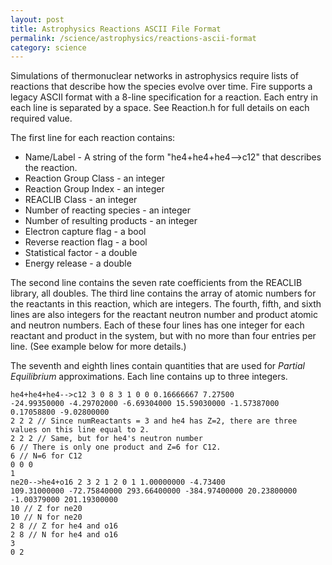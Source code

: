 ```yaml
---
layout: post
title: Astrophysics Reactions ASCII File Format
permalink: /science/astrophysics/reactions-ascii-format
category: science
---
```


Simulations of thermonuclear networks in astrophysics require lists of reactions that describe how the species evolve over time. Fire supports a legacy ASCII format with a 8-line specification for a reaction. Each entry
in each line is separated by a space. See Reaction.h for full details on each required value.

The first line for each reaction contains:

* Name/Label - A string of the form "he4+he4+he4-->c12" that describes the 
reaction.
* Reaction Group Class - an integer
* Reaction Group Index - an integer
* REACLIB Class - an integer
* Number of reacting species - an integer
* Number of resulting products - an integer
* Electron capture flag - a bool
* Reverse reaction flag - a bool
* Statistical factor - a double
* Energy release - a double

The second line contains the seven rate coefficients from the REACLIB library, all doubles. The third line contains the array of atomic numbers for the reactants in this reaction, which are integers. The fourth, fifth, and sixth lines are also integers for the reactant neutron number and product atomic and neutron numbers. Each of these four lines has one integer for each reactant and product in the
system, but with no more than four entries per line. (See example below for more details.)

The seventh and eighth lines contain quantities that are used for *Partial Equilibrium* approximations.
Each line contains up to three integers.

```
he4+he4+he4-->c12 3 0 8 3 1 0 0 0.16666667 7.27500
-24.99350000 -4.29702000 -6.69304000 15.59030000 -1.57387000 0.17058800 -9.02800000
2 2 2 // Since numReactants = 3 and he4 has Z=2, there are three values on this line equal to 2.
2 2 2 // Same, but for he4's neutron number
6 // There is only one product and Z=6 for C12.
6 // N=6 for C12
0 0 0 
1 
ne20-->he4+o16 2 3 2 1 2 0 1 1.00000000 -4.73400
109.31000000 -72.75840000 293.66400000 -384.97400000 20.23800000 -1.00379000 201.19300000
10 // Z for ne20
10 // N for ne20
2 8 // Z for he4 and o16
2 8 // N for he4 and o16
3 
0 2 
```